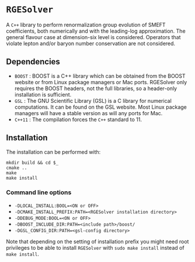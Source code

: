 # `RGESolver`
A `C++` library to perform renormalization group evolution of SMEFT coefficients, both numerically and with the leading-log approximation. 
  The general flavour case at dimension-six level is considered. Operators that violate lepton and/or baryon number conservation are not considered.
## Dependencies
* `BOOST`  : BOOST is a C++ library which can be obtained from the BOOST website or from Linux package managers or Mac ports. RGESolver only requires the BOOST headers, not the full libraries, so a header-only installation is sufficient.
* `GSL` : The GNU Scientific Library (GSL) is a C library for numerical computations. It can be found on the GSL website. Most Linux package managers will have a stable version as will any ports for Mac. 
* `C++11` : The compilation forces the `C++` standard to 11. 
## Installation

The installation can be performed with:
```
mkdir build && cd $_
cmake ..
make
make install
```
### Command line options
* `-DLOCAL_INSTALL:BOOL=<ON or OFF>`
* `-DCMAKE_INSTALL_PREFIX:PATH=<RGESolver installation directory>`
* `-DDEBUG_MODE:BOOL=<ON or OFF>`
* `-DBOOST_INCLUDE_DIR:PATH=<include path>/boost/`
* `-DGSL_CONFIG_DIR:PATH=<gsl-config directory>`

 Note that depending on the setting of installation prefix you might need root privileges to be able to install `RGESolver` with `sudo make install` instead of `make install`.
